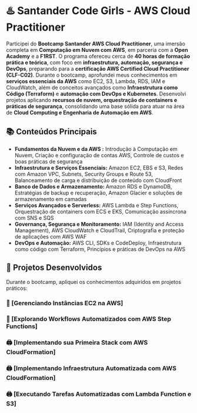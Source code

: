 # ♨️ **Santander Code Girls - AWS Cloud Practitioner**

Participei do **Bootcamp Santander AWS Cloud Practitioner**, uma imersão completa em **Computação em Nuvem com AWS**, em parceria com a **Open Academy** e a **F1RST**. O programa ofereceu cerca de **40 horas de formação prática e teórica**, 
com foco em **infraestrutura, automação, segurança e DevOps**, preparando para a **certificação AWS Certified Cloud Practitioner (CLF-C02)**.
Durante o bootcamp, aprofundei meus conhecimentos em **serviços essenciais da AWS** como EC2, S3, Lambda, RDS, IAM e CloudWatch, além de conceitos avançados como **Infraestrutura como Código (Terraform)** e **automação com DevOps e Kubernetes**.
Desenvolvi projetos aplicando **recursos de nuvem, orquestração de containers e práticas de segurança**, consolidando uma base sólida para atuar na área de **Cloud Computing e Engenharia de Automação em AWS**.

## **📚 Conteúdos Principais**

- **Fundamentos da Nuvem e da AWS :** Introdução à Computação em Nuvem, Criação e configuração de contas AWS, Controle de custos e boas práticas de segurança
- **Infraestrutura e Serviços Essenciais:** Amazon EC2, EBS e S3, Redes com Amazon VPC, Subnets, Security Groups e Route 53, Balanceamento de carga e distribuição de conteúdo com CloudFront
- **Banco de Dados e Armazenamento:** Amazon RDS e DynamoDB, Estratégias de backup e recuperação, Amazon Glacier e soluções de armazenamento em camadas
- **Serviços Avançados e Serverless:** AWS Lambda e Step Functions, Orquestração de containers com ECS e EKS, Comunicação assíncrona com SNS e SQS
- **Governança, Segurança e Monitoramento:** IAM (Identity and Access Management), AWS CloudWatch e CloudTrail, Criptografia e proteção de aplicações com AWS WAF
- **DevOps e Automação:** AWS CLI, SDKs e CodeDeploy, Infraestrutura como código com Terraform, Princípios e práticas de DevOps na AWS

## **📂 Projetos Desenvolvidos**
Durante o bootcamp, apliquei os conhecimentos adquiridos em projetos práticos:

### **🏦** [Gerenciando Instâncias EC2 na AWS]  
### **🏦** [Explorando Workflows Automatizados com AWS Step Functions]
### **🖨️** [Implementando sua Primeira Stack com AWS CloudFormation]
### **🖨️** [Implementando Infraestrutura Automatizada com AWS CloudFormation]
### **🖨️** [Executando Tarefas Automatizadas com Lambda Function e S3]
